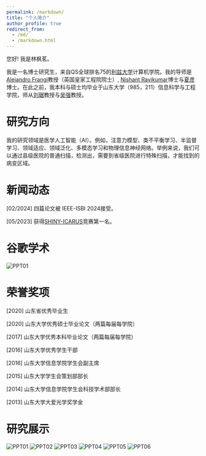 ```yaml
---
permalink: /markdown/
title: "个人简介"
author_profile: true
redirect_from: 
  - /md/
  - /markdown.html
---
```


您好! 我是林枫茗。

我是一名博士研究生，来自QS全球排名75的[利兹大学](https://www.leeds.ac.uk/)计算机学院。我的导师是[Alejandro Frangi](https://research.manchester.ac.uk/en/persons/alejandro-frangi)教授（英国皇家工程院院士）, [Nishant Ravikumar](https://eps.leeds.ac.uk/computing/staff/1846/dr-nishant-ravikumar)博士与[夏彦](https://www.yannxia.com/)博士。在此之前，我本科与硕士均毕业于山东大学（985，211）信息科学与工程学院，师从[刘琚](https://brain.sdu.edu.cn/en/info/1090/1163.htm)教授与[吴强](https://brain.sdu.edu.cn/en/info/1090/1115.htm)教授。


研究方向
======
我的研究领域是医学人工智能（AI）。例如，注意力模型、类不平衡学习、半监督学习、领域适应、领域泛化、多模态学习和物理信息神经网络。举例来说，我们可以通过县级医院的普通扫描，检测出，需要到省级医院进行特殊扫描，才能找到的病变区域。

新闻动态
======
[02/2024]  四篇论文被 IEEE-ISBI 2024接受。

[05/2023] 获得[SHINY-ICARUS](https://www.synapse.org/#!Synapse:syn45774070/wiki/619953)竞赛第一名。

谷歌学术
======
![PPT01](/images/lfmgooglescholar.png)

荣誉奖项
======
[2020] 山东省优秀毕业生

[2020] 山东大学优秀硕士毕业论文（两篇每届每学院）

[2017] 山东大学优秀本科毕业论文（两篇每届每学院）

[2016] 山东大学优秀学生干部

[2016] 山东大学信息学院学生会副主席

[2015] 山东大学学生会策划部部长

[2014] 山东大学信息学院学生会科技学术部部长

[2013] 山东大学大爱光学奖学金

研究展示
======
![PPT01](/images/PPT01.png)
![PPT02](/images/PPT02.png)
![PPT03](/images/PPT03.png)
![PPT04](/images/PPT04.png)
![PPT05](/images/PPT05.png)
![PPT06](/images/PPT06.png)




